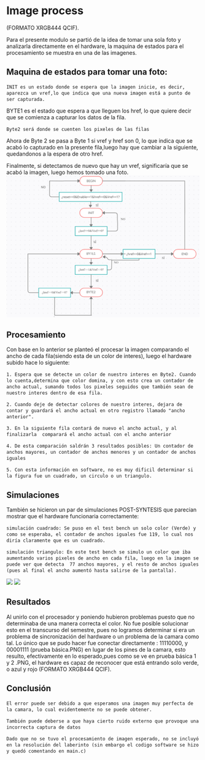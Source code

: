 # Image process

(FORMATO XRGB444 QCIF).

Para el presente modulo se partió de la idea de tomar una sola foto y analizarla directamente en el hardware, la maquina de estados para el procesamiento se muestra en una de las imagenes.


## Maquina de estados para tomar una foto:
```
INIT es un estado donde se espera que la imagen inicie, es decir, aparezca un vref,lo que indica que una nueva imagen está a punto de ser capturada.
```
BYTE1 es el estado que espera a que lleguen los href, lo que quiere decir que se comienza a capturar los datos de la fila.
```
Byte2 será donde se cuenten los pixeles de las filas
```

Ahora de Byte 2 se pasa a Byte 1 si vref y href son 0, lo que indica que se acabó lo capturado en la presente fila,luego hay que cambiar a la siguiente, quedandonos a la espera de otro href.

Finalmente, si detectamos de nuevo que hay un vref, significaría que se acabó la imagen, luego hemos tomado una foto.
![](/Hardware/Modulos/camara/Procesamiento/MaquinaEstadosFOTO.PNG)
## Procesamiento

Con base en lo anterior se planteó el procesar la imagen comparando el ancho de cada fila(siendo esta de un color de interes), luego
el hardware subido hace lo siguiente:

```
1. Espera que se detecte un color de nuestro interes en Byte2. Cuando lo cuenta,determina que color domina, y con esto crea un contador de ancho actual, sumando todos los pixeles seguidos que también sean de nuestro interes dentro de esa fila.
```

```
2. Cuando deje de detectar colores de nuestro interes, dejara de contar y guardará el ancho actual en otro registro llamado "ancho anterior". 
```

```
3. En la siguiente fila contará de nuevo el ancho actual, y al finalizarla  comparará el ancho actual con el ancho anterior
```

```
4. De esta comparación saldrán 3 resultados posibles: Un contador de anchos mayores, un contador de anchos menores y un contador de anchos iguales
```

```
5. Con esta información en software, no es muy dificil determinar si la figura fue un cuadrado, un circulo o un triangulo.
```

## Simulaciones

También se hicieron un par de simulaciones POST-SYNTESIS que parecian mostrar que el hardware funcionaria correctamente:

```
simulación cuadrado: Se puso en el test bench un solo color (Verde) y como se esperaba, el contador de anchos iguales fue 119, lo cual nos diría claramente que es un cuadrado. 
```

```
simulación triangulo: En este test bench se simulo un color que iba aumentando varios pixeles de ancho en cada fila, luego en la imagen se puede ver que detecta  77 anchos mayores, y el resto de anchos iguales (pues al final el ancho aumentó hasta salirse de la pantalla).
```
![](/Hardware/Modulos/camara/Procesamiento/SimulaciónCuadrado.jpg)
![](/Hardware/Modulos/camara/Procesamiento/SimulaciónMitadTriangulo.jpg)

## Resultados

Al unirlo con el procesador y poniendo hubieron problemas puesto que no determinaba de una manera correcta el color. No fue posible solucionar esto en el transcurso del semestre, pues no logramos determinar si era un problema de sincronización del hardware o un problema de la camara como tal.
Lo único que se pudo hacer fue conectar directamente : 11110000, y 00001111 (prueba básica.PNG) en lugar de los pines de la camara, esto resulto, efectivamente en lo esperado,pues como se ve en prueba básica 1 y 2 .PNG, el hardware es capaz de reconocer que está entrando solo verde, o azul y rojo (FORMATO XRGB444 QCIF).

## Conclusión

```
El error puede ser debido a que esperamos una imagen muy perfecta de la camara, lo cual evidentemente no se puede obtener.
```

```
También puede deberse a que haya cierto ruido externo que provoque una incorrecta captura de datos
```

```
Dado que no se tuvo el procesamiento de imagen esperado, no se incluyó en la resolución del laberinto (sin embargo el codigo software se hizo y quedó comentando en main.c)
```
